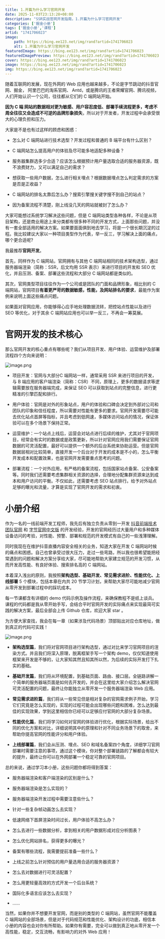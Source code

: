 ```yaml
---
title: 1.开篇为什么学习官网开发
date: 2025-11-03T23:13:28+08:00
description: "SSR实战官网开发指南，1.开篇为什么学习官网开发"
categories: ['掘金小册']
tags: ['掘金小册','课程']
artid: "1741706023"
image:
    path: https://bing.ee123.net/img/rand?artid=1741706023
    alt: 1.开篇为什么学习官网开发
featuredImage: https://bing.ee123.net/img/rand?artid=1741706023
featuredImagePreview: https://bing.ee123.net/img/rand?artid=1741706023
cover: https://bing.ee123.net/img/rand?artid=1741706023
image: https://bing.ee123.net/img/rand?artid=1741706023
img: https://bing.ee123.net/img/rand?artid=1741706023
---
```


随着互联网的发展，现在外网的 Web 应用也越来越多，不论是字节跳动的抖音官网、掘金， 阿里巴巴的淘系官网、 Antd，或是腾讯的王者荣耀官网、腾讯视频，人们开始认识一个公司，往往都从它们的 C 端网站开始。

**因为 C 端 网站的数据相对更为敏感、用户容忍度低、部署手续流程更多，考虑不周全往往又会造成不可逆的品牌形象损失**，所以对于开发者，开发过程中会承受很大的心理负担和压力。

大家是不是也有过这样的顾虑和困惑：

-   怎么对 C 端网站进行技术选型？开发过程和普通的 B 端平台有什么区别？

<!---->

-   C 端网站怎么提高用户的体验及尽可能多地适配多种设备？

<!---->

-   服务器集群选多少合适？应该怎么根据预计用户量选取合适的服务器资源，既不浪费财力，又可以满足自己的需求？

<!---->

-   想获取一些用户数据，怎么进行相关埋点？根据数据埋点怎么判定需求的方案是否是正收益？

<!---->

-   C 端网站的排名太靠后怎么办？搜索引擎搜关键字搜不到自己的站点？

<!---->

-   因为备案流程不清楚，刚上线没几天的网站就被封了怎么办？

大家可能想过系统学习解决这些问题，但是 C 端网站类型各种各样，不论是从项目架构，还是商业用途上来分类都有很多种不同的开发方式，上面那些问题，并没有一套全部适用的解决方案。如果要面面俱到地去学习，将是一个很长期沉淀的过程。我比较建议大家以一种项目类型作为代表，举一反三，学习解决上面的痛点，哪个更合适呢?

我最推荐**官网开发**。

首先，同样作为 C 端网站，官网拥有与其他 C 端网站相同的技术架构选型，通过服务器端渲染（简称：SSR，后文均用 SSR 表示）来进行项目的开发和 SEO 优化，并且压测、备案、部署这些流程和大部分 C 端网站都是类似的。

其次，官网类型项目往往作为一个公司或是团队的门面和品牌形象，相比别的 C 端网站，官网项目**有着更严苛的数据敏感，性能，及网站排名的要求**，最能作为案例来说明上面这些痛点问题。

如果面对官网应用，你能够得心应手地处理数据流转，把控站点性能以及进行 SEO 等优化，对于其余 C 端网站应用也可以举一反三，不再会一筹莫展。

# 官网开发的技术核心

那么官网开发的核心重点有哪些呢？我们从项目开发、用户体验、运营维护及部署流程四个方向来说明：

![image.png](https://p3-juejin.byteimg.com/tos-cn-i-k3u1fbpfcp/ed40a0e1bc1f4e058fc70014dd41ea15~tplv-k3u1fbpfcp-watermark.image?)
-   项目开发：官网与大部分C 端网站一样，通常采用 SSR 来进行项目的开发，与 B 端应用的客户端渲染（简称：CSR）不同，原理上，更多的数据请求等逻辑需要放在服务器端完成，来保证 SEO 可以获取到站点的完整信息，进行更精准的引擎匹配和排行。

<!---->

-   用户体验：官网是对外的形象站点，用户的体验和口碑会决定到外部对公司和团队的印象和信任程度，所以需要对性能有更多的要求。官网开发需要尽可能去优化站点首屏等指标，并且考虑到低网速，多媒体访问站点的情况，保证体验可以在多个场景下保持正常。

<!---->

-   运营维护：一个站点上线后，运营会对站点进行后续的维护，尤其对于官网项目，经常会有实时的数据或是政策更新，所以针对官网应用我们需要保证官网数据的可灵活配置，最好可以提供一个额外的后台系统来协助运营。但是官网数据层相对比较简单，直接开发一个后台对于开发的成本是不小的，怎么平衡开发成本和配置效果，也是官网开发需要重点思考的问题。

<!---->

-   部署流程：一个对外应用，有严格的备案流程，包括国家站点备案、公安备案等。同时我们还需要考虑集群相关资源的选择，合理地分配集群资源来达到成本和用户访问的平衡。不仅如此，还需要考虑 SEO 站点排行。给予对外站点足够的曝光和流量，才算是实现了官网开发的需求和初衷。

# 小册介绍

作为一名的一线前端开发工程师，我先后有独立负责从零到一开发 [抖音前端技术团队官网](https://douyinfe.com) 和 [字节官网中文版](https://www.bytedance.com/zh/) 的开发经验，开发的官网经历过大量用户和多种媒体设备访问的考验，对性能、预警、部署和规范的开发模式有自己的一些浅薄理解。

同时我现在在维护抖音直播内容安全相关的业务，知道大家在开发 C 端网站时候的痛点和困惑。自己也曾承受过很大压力，走过一些弯路，所以我也很希望能把经常遇到的问题和解决方案分享给大家，尽可能地帮助大家建立规范的开发习惯，从而开发高性能、有良好体验、搜索排名高的 C 端网站。

本着深入浅出的原则，我按照**架构选型、基础开发、常见需求进阶、性能优化、上线部署** 5 个模块，包括本章在内共 20 节学习计划，来帮助大家尽可能地减少官网从零开发到部署过程中的踩坑成本。

每一节课都含有详细的 demo 代码示例及操作流程，来确保教程不是纸上谈兵。课程的代码都是我从零开始手写，会结合平时官网开发的实际痛点来实现最简可实践的解决方案，最后全部会上传 Github 仓库，欢迎大家 star 。

为方便大家查找，我会在每一章（如果涉及代码场景）顶部贴出对应仓库地址，做到真正的代码可实践！

![image.png](https://p9-juejin.byteimg.com/tos-cn-i-k3u1fbpfcp/2f21387dea0d41e6ad7b2279adcd1b7a~tplv-k3u1fbpfcp-watermark.image?)

-   **架构选型篇**，我们将对官网项目进行架构选型，通过对比来学习官网项目的渲染方式。并且我们将深入原理，脱离框架手写一个架构 demo，仅仅知道使用框架来开发是不够的，让大家知其然且知其所以然，为后续的实际开发打下扎实的基础。

<!---->

-   **基础开发篇**，我们将从环境配置，到基础页面、路由、接口层。全链路讲解一个简单的服务器端页面是如何去开发的，并会在这里给大家介绍怎么解决官网可灵活配置的问题，最终让你能独立从零开发一个服务器端渲染 Web 应用。

<!---->

-   **常见需求进阶篇**，我们将从一些常见但是相对复杂的官网需求例子开始，学习它们究竟是怎么实现的，实现的过程可能会出现哪些问题和困难，怎么达到最佳的实现效果，学到这里相信你已经可以足够应付官网的大部分复杂场景。

<!---->

-   **性能优化篇**，我们将学习如何对官网的体验进行优化，根据实际场景，给出不同的优化方案和对比，详细说明其中的原理和针对不同业务场景下的取舍，来帮助你提高官网的性能评分和用户体验。

<!---->

-   **上线部署篇**，我们会从压测、埋点、SEO 和域名备案四个角度，详细学习官网部署时需要注意的事项，通过这个模块，你对整个部署链路的了解都会有较大的提升，最终让你可以在外网部署一个稳定可靠的官网项目。

总的来说，通过学习本小册，这些问题你都将得到答案：

-   服务器端渲染和客户端渲染的区别是什么？

<!---->

-   服务器端渲染是怎么实现的？

<!---->

-   服务器端渲染开发过程中需要注意些什么？

<!---->

-   针对一些复杂帧动画怎么去实现？

<!---->

-   低速网络下首屏渲染时间过长，用户体验不高怎么办？

<!---->

-   怎么去进行一些数据分析，拿到相关的用户数据形成对应分析图表？

<!---->

-   怎么优化网站排名，获得更多的曝光？

<!---->

-   备案有哪些流程，我需要提前准备一些什么？

<!---->

-   上线之前怎么针对预估的用户量选用合适的服务器资源？

<!---->

-   怎么去对数据进行可灵活配置？

<!---->

-   怎么用更轻量高效的方式开发一个后台系统？

<!---->

-   国际化多语言应该怎么去实现？

<!---->

-   ……

当然，如果你并不想要开发官网，而是别的类型的 C 端网站，虽然官网不能覆盖 C 端网站的全部场景，但是对于代码规范和性能优化、架构设计的功底，相信本小册的内容也会对你有所帮助。如果你有需要，完全可以做到真正地从零开发一个高性能，稳定，交互流畅，有影响力的对外 Web 应用！